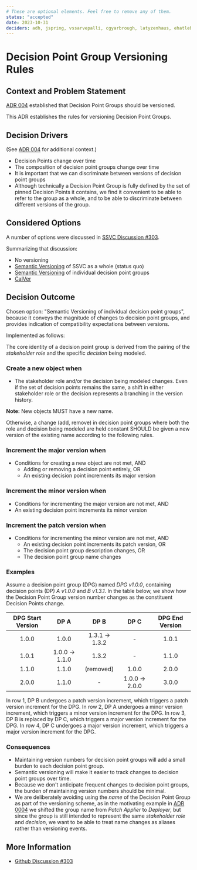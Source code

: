 ```yaml
---
# These are optional elements. Feel free to remove any of them.
status: "accepted"
date: 2023-10-31
deciders: adh, jspring, vssarvepalli, cgyarbrough, latyzenhaus, ehatleback
---
```

# Decision Point Group Versioning Rules

## Context and Problem Statement

[ADR 004](0004-ssvc-decision-point-groups-are-versioned.md) established that Decision Point Groups should be versioned.

This ADR establishes the rules for versioning Decision Point Groups.

## Decision Drivers

(See [ADR 004](0004-ssvc-decision-point-groups-are-versioned.md) for additional context.)

- Decision Points change over time
- The composition of decision point groups change over time
- It is important that we can discriminate between versions of decision point groups
- Although technically a Decision Point Group is fully defined by the set of 
  pinned Decision Points it contains, we find it convenient to be able to 
  refer to the group as a whole, and to be able to discriminate between different versions of the group.


## Considered Options

A number of options were discussed in
[SSVC Discussion #303](https://github.com/CERTCC/SSVC/discussions/303).

Summarizing that discussion:

- No versioning
- [Semantic Versioning](https://semver.org/) of SSVC as a whole (status quo)
- [Semantic Versioning](https://semver.org/) of individual decision point groups
- [CalVer](https://calver.org/)

## Decision Outcome

Chosen option: "Semantic Versioning of individual decision point groups",
because it conveys the magnitude of changes to decision point groups, and
provides indication of compatibility expectations between versions.

Implemented as follows:

The core identity of a decision point group is derived from the pairing of the
_stakeholder role_ and the specific _decision_ being modeled.

### Create a new object when

- The stakeholder role and/or the decision being modeled changes. Even if the
set of decision points remains the same, a shift in either stakeholder role or
the decision represents a branching in the version history.

**Note:** New objects MUST have a new name.

Otherwise, a change (add, remove) in decision point groups where both the
role and decision being modeled are held constant SHOULD be given a new
version of the existing name according to the following rules.

### Increment the major version when

- Conditions for creating a new object are not met, AND
  - Adding or removing a decision point entirely, OR
  - An existing decision point increments its major version

### Increment the minor version when

- Conditions for incrementing the major version are not met, AND
- An existing decision point increments its minor version

### Increment the patch version when

- Conditions for incrementing the minor version are not met, AND
  - An existing decision point increments its patch version, OR
  - The decision point group description changes, OR
  - The decision point group name changes

### Examples

Assume a decision point group (DPG) named _DPG v1.0.0_,
containing decision points (DP) _A v1.0.0_ and _B v1.3.1_.
In the table below, we show how the Decision Point Group version number changes
as the constituent Decision Points change.

| DPG Start Version |        DP A        |        DP B        |        DP C        | DPG End Version |
|:-----------------:|:------------------:|:------------------:|:------------------:|:---------------:|
|       1.0.0       |       1.0.0        | 1.3.1 &rarr; 1.3.2 |         -          |      1.0.1      |
|       1.0.1       | 1.0.0 &rarr; 1.1.0 |       1.3.2        |         -          |      1.1.0      |
|       1.1.0       |       1.1.0        |     (removed)      |       1.0.0        |      2.0.0      |
|       2.0.0       |       1.1.0        |         -          | 1.0.0 &rarr; 2.0.0 |      3.0.0      |

In row 1, DP B undergoes a patch version increment, which triggers a patch version increment for the DPG.
In row 2, DP A undergoes a minor version increment, which triggers a minor version increment for the DPG.
In row 3, DP B is replaced by DP C, which triggers a major version increment for the DPG.
In row 4, DP C undergoes a major version increment, which triggers a major version increment for the DPG.

### Consequences

- Maintaining version numbers for decision point groups will add a small burden to each decision point group.
- Semantic versioning will make it easier to track changes to decision point groups over time.
- Because we don't anticipate frequent changes to decision point groups, the burden of maintaining version numbers should be minimal.
- We are deliberately avoiding using the _name_ of the Decision Point Group as part of the versioning scheme, as
in the motivating example in
[ADR 0004](0004-ssvc-decision-point-groups-are-versioned.md) we shifted the
group name from _Patch Applier_ to _Deployer_, but since the group is still
intended to represent the same _stakeholder role_ and _decision_, we want
to be able to treat name changes as aliases rather than versioning events.

## More Information

- [Github Discussion #303](https://github.com/CERTCC/SSVC/discussions/303)
